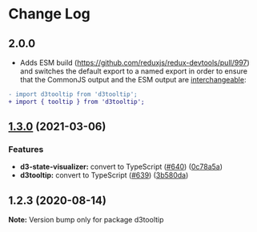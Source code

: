 # Change Log

## 2.0.0

- Adds ESM build (https://github.com/reduxjs/redux-devtools/pull/997) and switches the default export to a named export in order to ensure that the CommonJS output and the ESM output are [interchangeable](https://rollupjs.org/guide/en/#outputexports):

```diff
- import d3tooltip from 'd3tooltip';
+ import { tooltip } from 'd3tooltip';
```

## [1.3.0](https://github.com/reduxjs/redux-devtools/compare/d3tooltip@1.2.3...d3tooltip@1.3.0) (2021-03-06)

### Features

- **d3-state-visualizer:** convert to TypeScript ([#640](https://github.com/reduxjs/redux-devtools/issues/640)) ([0c78a5a](https://github.com/reduxjs/redux-devtools/commit/0c78a5a9a76ee7eff37dcd8e39272d98c03e0869))
- **d3tooltip:** convert to TypeScript ([#639](https://github.com/reduxjs/redux-devtools/issues/639)) ([3b580da](https://github.com/reduxjs/redux-devtools/commit/3b580dad4cb36abc395f9be139b2c3f94e872d87))

## 1.2.3 (2020-08-14)

**Note:** Version bump only for package d3tooltip
